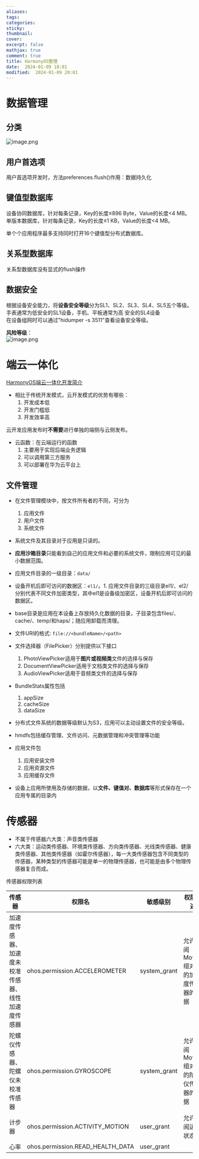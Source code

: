 ```yaml
---
aliases: 
tags: 
categories:
sticky:
thumbnail:
cover: 
excerpt: false
mathjax: true
comment: true
title: HarmonyOS整理
date:  2024-01-09 18:01
modified:  2024-01-09 20:01
---
```


# 数据管理

## 分类

![image.png](https://chillcharlie-img.oss-cn-hangzhou.aliyuncs.com/image%2F2024%2F01%2F09%2F18-48-42-7cbaa4af3a5b58f05cfd992630b79bb6-20240109184841-c3871c.png)

## 用户首选项

用户首选项开发时，方法preferences.flush()作用：数据持久化

## 键值型数据库

设备协同数据库，针对每条记录，Key的⻓度≤896 Byte，Value的⻓度<4 MB。  
单版本数据库，针对每条记录，Key的⻓度≤1 KB，Value的⻓度<4 MB。

单个个应⽤程序最多⽀持同时打开16个键值型分布式数据库。

## 关系型数据库

关系型数据库没有显式的flush操作

## 数据安全

根据设备安全能力，将**设备安全等级**分为SL1、SL2、SL3、SL4、SL5五个等级。  
⼿表通常为低安全的SL1设备，⼿机、平板通常为⾼ 安全的SL4设备  
在设备组⽹时可以通过"hidumper -s 3511"查看设备安全等级。

**风险等级**：  
![image.png](https://chillcharlie-img.oss-cn-hangzhou.aliyuncs.com/image%2F2024%2F01%2F09%2F19-04-18-29b240c7bfa7cf820c29c3a9f8d968b4-20240109190418-df20f0.png)

# 端云一体化

[HarmonyOS端云一体化开发简介](https://developer.huawei.com/consumer/cn/doc/harmonyos-guides-V2/agc-harmonyos-clouddev-overview-0000001489475661-V2)

- 相比于传统开发模式，云开发模式的优势有哪些：
	1. 开发成本低
	2. 开发门槛低
	3. 开发效率高

云开发应用发布时**不需要**进行单独的端侧与云侧发布。

- 云函数：在云端运行的函数
	1. 主要用于实现后端业务逻辑
	2. 可以调用第三方服务
	3. 可以部署在华为云平台上

## 文件管理

- 在文件管理模块中，按文件所有者的不同，可分为
	1. 应用文件
	2. 用户文件
	3. 系统文件

- 系统文件及其目录对于应用是只读的。

- **应用沙箱目录**只能看到自己的应用文件和必要的系统文件，限制应用可见的最小数据范围。

- 应用文件目录的一级目录：`data/`  
- 设备开机后即可访问的数据区：`el1/`。1. 应用文件目录的三级目录el1/、el2/分别代表不同文件加密类型，其中el1是设备级加密区，设备开机后即可访问的数据区。

- base目录是应用在本设备上存放持久化数据的目录，子目录包含files/、cache/、temp/和haps/；随应用卸载而清理。

- 文件URI的格式: `file://<bundleName>/<path>`

- 文件选择器（FilePicker）分别提供以下接口
	1. PhotoViewPicker适用于**图片或视频类**文件的选择与保存
	2. DocumentViewPicker适用于文档类文件的选择与保存
	3. AudioViewPicker适用于音频类文件的选择与保存

- BundleStats属性包括
	1. appSize
	2. cacheSize
	3. dataSize

- 分布式文件系统的数据等级默认为S3，应用可以主动设置文件的安全等级。

- hmdfs包括缓存管理、文件访问、元数据管理和冲突管理等功能

- 应用文件包
	1. 应用安装文件
	2. 应用资源文件
	3. 应用缓存文件

- 设备上应用所使用及存储的数据，以**文件、键值对、数据库**等形式保存在一个应用专属的目录内

# 传感器

- 不属于传感器六大类：声音类传感器
- 六大类：运动类传感器、环境类传感器、方向类传感器、光线类传感器、健康类传感器、其他类传感器（如霍尔传感器），每一大类传感器包含不同类型的传感器，某种类型的传感器可能是单一的物理传感器，也可能是由多个物理传感器复合而成。

传感器权限列表

|传感器|权限名|敏感级别|权限描述|
|---|---|---|---|
|加速度传感器、加速度未校准传感器、线性加速度传感器|ohos.permission.ACCELEROMETER|system_grant|允许订阅Motion组对应的加速度传感器的数据|
|陀螺仪传感器、陀螺仪未校准传感器|ohos.permission.GYROSCOPE|system_grant|允许订阅Motion组对应的陀螺仪传感器的数据|
|计步器|ohos.permission.ACTIVITY_MOTION|user_grant|允许订阅运动状态|
|心率|ohos.permission.READ_HEALTH_DATA|user_grant|
